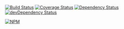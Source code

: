[![Build Status](https://travis-ci.org/gr2m/pouchdb-hoodie-sync.svg?branch=master)](https://travis-ci.org/gr2m/pouchdb-hoodie-sync)
[![Coverage Status](https://coveralls.io/repos/gr2m/pouchdb-hoodie-sync/badge.svg?branch=master)](https://coveralls.io/r/gr2m/pouchdb-hoodie-sync?branch=master)
[![Dependency Status](https://david-dm.org/gr2m/pouchdb-hoodie-sync.svg)](https://david-dm.org/gr2m/pouchdb-hoodie-sync)
[![devDependency Status](https://david-dm.org/gr2m/pouchdb-hoodie-sync/dev-status.svg)](https://david-dm.org/gr2m/pouchdb-hoodie-sync#info=devDependencies)

[![NPM](https://nodei.co/npm/pouchdb-hoodie-sync.png?downloads=true&downloadRank=true&stars=true)](https://nodei.co/npm/pouchdb-hoodie-sync/)
